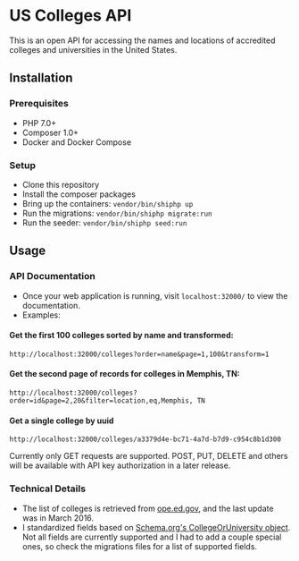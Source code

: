 # US Colleges API

This is an open API for accessing the names and locations of accredited colleges and universities in the United States.

## Installation

### Prerequisites

- PHP 7.0+ 
- Composer 1.0+
- Docker and Docker Compose

### Setup

- Clone this repository
- Install the composer packages
- Bring up the containers: `vendor/bin/shiphp up`
- Run the migrations: `vendor/bin/shiphp migrate:run`
- Run the seeder: `vendor/bin/shiphp seed:run`

## Usage

### API Documentation

- Once your web application is running, visit `localhost:32000/` to view the documentation.
- Examples:

#### Get the first 100 colleges sorted by name and transformed:

``` 
http://localhost:32000/colleges?order=name&page=1,100&transform=1
```

#### Get the second page of records for colleges in Memphis, TN:

``` 
http://localhost:32000/colleges?order=id&page=2,20&filter=location,eq,Memphis, TN
```

#### Get a single college by uuid
```
http://localhost:32000/colleges/a3379d4e-bc71-4a7d-b7d9-c954c8b1d300
```

Currently only GET requests are supported. POST, PUT, DELETE and others will be available with API key authorization in a later release. 

### Technical Details

- The list of colleges is retrieved from [ope.ed.gov](https://ope.ed.gov/accreditation/GetDownloadFile.aspx), and the last update was in March 2016.
- I standardized fields based on [Schema.org's CollegeOrUniversity object](https://schema.org/CollegeOrUniversity). Not all fields are currently supported and I had to add a couple special ones, so check the migrations files for a list of supported fields.

